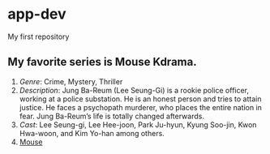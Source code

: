 # app-dev
My first repository

## My favorite series is Mouse Kdrama.
1. *Genre*: Crime, Mystery, Thriller
2. *Description*: Jung Ba-Reum (Lee Seung-Gi) is a rookie police officer, working at a police substation. He is an honest person and tries to attain justice. He faces a psychopath murderer, who places the entire nation in fear. Jung Ba-Reum’s life is totally changed afterwards.
3. *Cast*: Lee Seung-gi, Lee Hee-joon, Park Ju-hyun, Kyung Soo-jin, Kwon Hwa-woon, and Kim Yo-han among others.
4. [Mouse](https://asianwiki.com/Mouse_(Korean_Drama))
